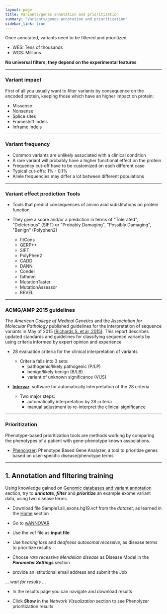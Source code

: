 ```yaml
---
layout: page
title: Variants/genes annotation and prioritization
summary: "Variants/genes annotation and prioritization"
sidebar_link: true
---
```



Once annotated, variants need to be filtered and prioritized

  - WES: Tens of thousands
  - WGS: Millions

**No universal filters, they depend on the experimental features**

---
### Variant impact

First of all you usually want to filter variants by consequence on the encoded protein, keeping those which have an higher impact on protein:
 
- Missense
- Nonsense
- Splice sites
- Frameshift indels
- Inframe indels

---
### Variant frequency
 
- Common variants are unlikely associated with a clinical condition
- A rare variant will probably have a higher functional effect on the protein
- Frequency cut-off have to be customized on each different case
- Typical cut-offs: 1% - 0.1%
- Allele frequencies may differ a lot between different populations

---
### Variant effect prediction Tools

- Tools that predict consequences of amino acid substitutions on protein function
- They give a score and/or a prediction in terms of "Tolerated", "Deleterious" (SIFT) or "Probably Damaging", "Possibly Damaging", "Benign" (Polyphen2)
  
  - fitCons
  - GERP++
  - SIFT
  - PolyPhen2
  - CADD
  - DANN
  - Condel
  - fathmm
  - MutationTaster
  - MutationAssessor
  - REVEL

---
### ACMG/AMP 2015 guidelines

The *American College of Medical Genetics* and the *Association for Molecular Pathology* published guidelines for the interpretation of sequence variants in May of 2015 [(Richards S. et al, 2015)](https://www.nature.com/articles/gim201530). This report describes updated standards and guidelines for classifying sequence variants by using criteria informed by expert opinion and experience

- 28 evaluation criteria for the clinical interpretation of variants
  - Criteria falls into 3 sets:
    - pathogenic/likely pathogenic (P/LP)
    - benign/likely benign (B/LB)
    - variant of unknown significance (VUS)

- [**Intervar**](http://wintervar.wglab.org): software for automatically interpretation of the 28 criteria
  - Two major steps:
    - automatically interpretation by 28 criteria
    - manual adjustment to re-interpret the clinical significance

---
### Prioritization

Phenotype-based prioritization tools are methods working by comparing the phenotypes of a patient with gene-phenotype known associations.

- [Phenolyzer](http://phenolyzer.wglab.org/): Phenotype Based Gene Analyzer, a tool to prioritize genes based on user-specific disease/phenotype terms

---
## 1. Annotation and filtering training

Using knowledge gained on [Genomic databases and variant annotation]({{site.url}}{{site.baseurl}}/lectures/04.db.html) section, try to ***annotate***, ***filter*** and ***prioritize*** an example exome variant data, using two disease terms

- Download file Sample1.all_exons.hg19.vcf from the *dataset*, as learned in the [Home]({{site.url}}{{site.baseurl}}/lectures/01.home.html) section

- Go to [wANNOVAR](http://wannovar.wglab.org/)

- Use the vcf file as **input file**

- Use *hearing loss* and *deafness autosomal recessive*, as disease terms to prioritize results

- Choose *rare recessive Mendelian disease* as Disease Model in the ***Parameter Settings*** section

- provide an istitutional email address and submit the Job


... *wait for results* ...


- In the results page you can navigate and download results

- Click ***Show*** in the *Network Visualization* section to see Phenolyzer prioritization results
